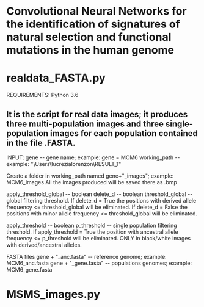 # Convolutional Neural Networks for the identification of signatures of natural selection and functional mutations in the human genome

# realdata_FASTA.py

REQUIREMENTS: 
Python 3.6

## It is the script for real data images; it produces three multi-population images and three single-population images for each population contained in the file .FASTA. 

INPUT:
gene -- gene name; example: gene = MCM6
working_path -- example: "\Users\lucrezialorenzon\RESULT_1"

Create a folder in working_path named gene+"_images"; example: MCM6_images
All the images produced will be saved there as .bmp

apply_threshold_global -- boolean
delete_d -- boolean
threshold_global -- global filtering threshold. If delete_d = True the positions with derived allele frequency <= threshold_global will be eliminated. If delete_d = False the positions with minor allele frequency <= threshold_global will be eliminated.

apply_threshold -- boolean
p_threshold -- single population filtering threshold. If apply_threshold = True the position with ancestral allele frequency <= p_threshold will be eliminated. ONLY in black/white images with derived/ancestral alleles.

FASTA files
gene + "_anc.fasta" -- reference genome; example: MCM6_anc.fasta
gene + "_gene.fasta" -- populations genomes; example: MCM6_gene.fasta

# MSMS_images.py






